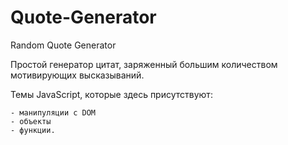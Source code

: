 # Quote-Generator
Random Quote Generator

Простой генератор цитат, заряженный большим количеством мотивирующих высказываний.

Темы JavaScript, которые здесь присутствуют:

    - манипуляции с DOM
    - объекты
    - функции.
